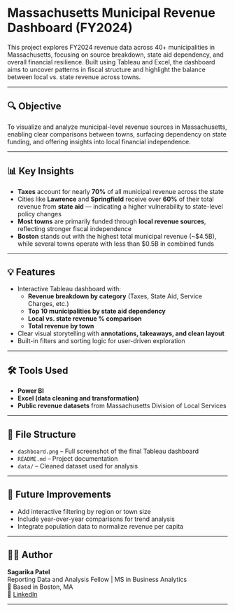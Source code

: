 # Massachusetts Municipal Revenue Dashboard (FY2024)

This project explores FY2024 revenue data across 40+ municipalities in Massachusetts, focusing on source breakdown, state aid dependency, and overall financial resilience. Built using Tableau and Excel, the dashboard aims to uncover patterns in fiscal structure and highlight the balance between local vs. state revenue across towns.

---

## 🔍 Objective

To visualize and analyze municipal-level revenue sources in Massachusetts, enabling clear comparisons between towns, surfacing dependency on state funding, and offering insights into local financial independence.

---

## 📊 Key Insights

- **Taxes** account for nearly **70%** of all municipal revenue across the state  
- Cities like **Lawrence** and **Springfield** receive over **60%** of their total revenue from **state aid** — indicating a higher vulnerability to state-level policy changes  
- **Most towns** are primarily funded through **local revenue sources**, reflecting stronger fiscal independence  
- **Boston** stands out with the highest total municipal revenue (~$4.5B), while several towns operate with less than $0.5B in combined funds

---

## 💡 Features

- Interactive Tableau dashboard with:
  - **Revenue breakdown by category** (Taxes, State Aid, Service Charges, etc.)
  - **Top 10 municipalities by state aid dependency**
  - **Local vs. state revenue % comparison**
  - **Total revenue by town**
- Clear visual storytelling with **annotations, takeaways, and clean layout**
- Built-in filters and sorting logic for user-driven exploration

---

## 🛠 Tools Used

- **Power BI**
- **Excel (data cleaning and transformation)**
- **Public revenue datasets** from Massachusetts Division of Local Services

---

## 📁 File Structure

- `dashboard.png` – Full screenshot of the final Tableau dashboard  
- `README.md` – Project documentation  
- `data/` – Cleaned dataset used for analysis
---

## 🚀 Future Improvements

- Add interactive filtering by region or town size  
- Include year-over-year comparisons for trend analysis  
- Integrate population data to normalize revenue per capita

---

## 👩‍💻 Author

**Sagarika Patel**  
Reporting Data and Analysis Fellow | MS in Business Analytics  
📍 Based in Boston, MA  
🔗 [LinkedIn](https://www.linkedin.com/in/sagarikapatel6)

---

